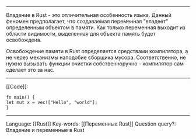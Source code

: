 ___
Владение в Rust - это отличительная особенность языка. Данный феномен предполагает, что создаваемая переменная "владеет" определенным объектом в памяти. Как только переменная выходит из области видимости, выделенная для объекта память будет освобождена. 

Освобождение памяти в Rust определяется средствами компилятора, а не через механизмы наподобие сборщика мусора. Соответственно, не нужно вызывать функции очистки собственноручно - компилятор сам сделает это за нас. 
___
[[Code]]:
```
fn main() {
let mut x = vec!["Hello", "world"];
}
```
___
Language: [[Rust]]
Key-words:  [[Переменные Rust]]
Question query?: Владение и переменные в Rust